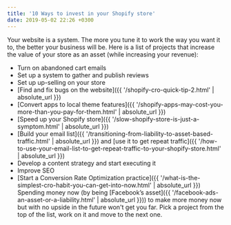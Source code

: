 ```yaml
---
title: '10 Ways to invest in your Shopify store'
date: 2019-05-02 22:26 +0300
---
```


Your website is a system. The more you tune it to work the way you want it to, the better your business will be. Here is a list of projects that increase the value of your store as an asset (while increasing your revenue):
* Turn on abandoned cart emails
* Set up a system to gather and publish reviews
* Set up up-selling on your store
* [Find and fix bugs on the website]({{ '/shopify-cro-quick-tip-2.html' | absolute_url }})
* [Convert apps to local theme features]({{ '/shopify-apps-may-cost-you-more-than-you-pay-for-them.html' | absolute_url }})
* [Speed up your Shopify store]({{ '/slow-shopify-store-is-just-a-symptom.html' | absolute_url }})
* [Build your email list]({{ '/transitioning-from-liability-to-asset-based-traffic.html' | absolute_url }}) and [use it to get repeat traffic]({{ '/how-to-use-your-email-list-to-get-repeat-traffic-to-your-shopify-store.html' | absolute_url }})
* Develop a content strategy and start executing it
* Improve SEO
* [Start a Conversion Rate Optimization practice]({{ '/what-is-the-simplest-cro-habit-you-can-get-into-now.html' | absolute_url }})
Spending money now (by being [Facebook’s asset]({{ '/facebook-ads-an-asset-or-a-liability.html' | absolute_url }})) to make more money now but with no upside in the future won't get you far. Pick a project from the top of the list, work on it and move to the next one.